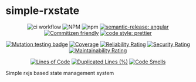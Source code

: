 # simple-rxstate

<div align="center">

![ci workflow](https://github.com/blephy/rxstate/actions/workflows/ci.yml/badge.svg)
![NPM](https://img.shields.io/npm/l/simple-rxstate)
![npm](https://img.shields.io/npm/v/simple-rxstate)
[![semantic-release: angular](https://img.shields.io/badge/semantic--release-angular-e10079?logo=semantic-release)](https://github.com/semantic-release/semantic-release)
[![Commitizen friendly](https://img.shields.io/badge/commitizen-friendly-brightgreen.svg)](http://commitizen.github.io/cz-cli/)
[![code style: prettier](https://img.shields.io/badge/code_style-prettier-ff69b4.svg?style=flat)](https://github.com/prettier/prettier)

[![Mutation testing badge](https://img.shields.io/endpoint?style=flat&url=https%3A%2F%2Fbadge-api.stryker-mutator.io%2Fgithub.com%2Fblephy%2Frxstate%2Fmaster)](https://dashboard.stryker-mutator.io/reports/github.com/blephy/rxstate/master)
[![Coverage](https://sonarcloud.io/api/project_badges/measure?project=blephy_rxstate&metric=coverage)](https://sonarcloud.io/summary/new_code?id=blephy_rxstate)
[![Reliability Rating](https://sonarcloud.io/api/project_badges/measure?project=blephy_rxstate&metric=reliability_rating)](https://sonarcloud.io/summary/new_code?id=blephy_rxstate)
[![Security Rating](https://sonarcloud.io/api/project_badges/measure?project=blephy_rxstate&metric=security_rating)](https://sonarcloud.io/summary/new_code?id=blephy_rxstate)
[![Maintainability Rating](https://sonarcloud.io/api/project_badges/measure?project=blephy_rxstate&metric=sqale_rating)](https://sonarcloud.io/summary/new_code?id=blephy_rxstate)

[![Lines of Code](https://sonarcloud.io/api/project_badges/measure?project=blephy_rxstate&metric=ncloc)](https://sonarcloud.io/summary/new_code?id=blephy_rxstate)
[![Duplicated Lines (%)](https://sonarcloud.io/api/project_badges/measure?project=blephy_rxstate&metric=duplicated_lines_density)](https://sonarcloud.io/summary/new_code?id=blephy_rxstate)
[![Code Smells](https://sonarcloud.io/api/project_badges/measure?project=blephy_rxstate&metric=code_smells)](https://sonarcloud.io/summary/new_code?id=blephy_rxstate)

</div>

Simple rxjs based state management system
